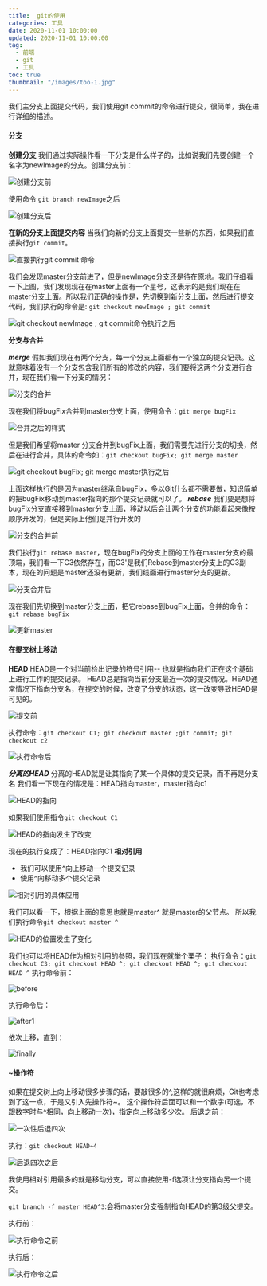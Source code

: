 ```yaml
---
title:  git的使用
categories: 工具
date: 2020-11-01 10:00:00
updated: 2020-11-01 10:00:00
tag:
  - 前端
  - git
  - 工具
toc: true
thumbnail: "/images/too-1.jpg"
---
```

我们主分支上面提交代码，我们使用git commit的命令进行提交，很简单，我在进行详细的描述。
<!--more-->
#### 分支
**创建分支**
我们通过实际操作看一下分支是什么样子的，比如说我们先要创建一个名字为newImage的分支。创建分支前：

![创建分支前](https://upload-images.jianshu.io/upload_images/13681871-3882a4bb98ef40fd.png?imageMogr2/auto-orient/strip%7CimageView2/2/w/1240)

使用命令 `git branch newImage`之后

![创建分支后](https://upload-images.jianshu.io/upload_images/13681871-c7be916b54f6ec9d.png?imageMogr2/auto-orient/strip%7CimageView2/2/w/1240)

**在新的分支上面提交内容**
当我们向新的分支上面提交一些新的东西，如果我们直接执行`git commit`。

![直接执行git commit 命令](https://upload-images.jianshu.io/upload_images/13681871-ce3d4fd3df1b0bd0.png?imageMogr2/auto-orient/strip%7CimageView2/2/w/1240)


我们会发现master分支前进了，但是newImage分支还是待在原地。我们仔细看一下上图，我们发现现在在master上面有一个星号，这表示的是我们现在在master分支上面。所以我们正确的操作是，先切换到新分支上面，然后进行提交代码，我们执行的命令是:
`git checkout newImage ; git commit`

![git checkout newImage ; git commit命令执行之后](https://upload-images.jianshu.io/upload_images/13681871-69b02c066a494be7.png?imageMogr2/auto-orient/strip%7CimageView2/2/w/1240)

**分支与合并**

***merge***
假如我们现在有两个分支，每一个分支上面都有一个独立的提交记录。这就意味着没有一个分支包含我们所有的修改的内容，我们要将这两个分支进行合并，现在我们看一下分支的情况：

![分支的合并](https://upload-images.jianshu.io/upload_images/13681871-4c6fd1e1ba9f4d1b.png?imageMogr2/auto-orient/strip%7CimageView2/2/w/1240)

现在我们将bugFix合并到master分支上面，使用命令：`git merge bugFix`

![合并之后的样式](https://upload-images.jianshu.io/upload_images/13681871-af12d445a0baeef0.png?imageMogr2/auto-orient/strip%7CimageView2/2/w/1240)

但是我们希望将master 分支合并到bugFix上面，我们需要先进行分支的切换，然后在进行合并，具体的命令如：`git checkout bugFix; git merge master`

![git checkout bugFix; git merge master执行之后](https://upload-images.jianshu.io/upload_images/13681871-852630cfe617e754.png?imageMogr2/auto-orient/strip%7CimageView2/2/w/1240)

上面这样执行的是因为master继承自bugFix，多以Git什么都不需要做，知识简单的把bugFix移动到master指向的那个提交记录就可以了。
***rebase***
我们要是想将bugFix分支直接移到master分支上面，移动以后会让两个分支的功能看起来像按顺序开发的，但是实际上他们是并行开发的

![分支的合并前](https://upload-images.jianshu.io/upload_images/13681871-2a2d9986cc754454.png?imageMogr2/auto-orient/strip%7CimageView2/2/w/1240)

我们执行`git rebase master`，现在bugFix的分支上面的工作在master分支的最顶端，我们看一下C3依然存在，而C3'是我们Rebase到master分支上的C3副本，现在的问题是master还没有更新，我们线面进行master分支的更新。

![分支合并后](https://upload-images.jianshu.io/upload_images/13681871-a84ccb0c7b8b9e62.png?imageMogr2/auto-orient/strip%7CimageView2/2/w/1240)

现在我们先切换到master分支上面，把它rebase到bugFix上面，合并的命令：`git rebase bugFix`

![更新master](https://upload-images.jianshu.io/upload_images/13681871-71011232f1b834a8.png?imageMogr2/auto-orient/strip%7CimageView2/2/w/1240)

#### 在提交树上移动
**HEAD**
HEAD是一个对当前检出记录的符号引用-- 也就是指向我们正在这个基础上进行工作的提交记录。
HEAD总是指向当前分支最近一次的提交情况。HEAD通常情况下指向分支名，在提交的时候，改变了分支的状态，这一改变导致HEAD是可见的。

![提交前](https://upload-images.jianshu.io/upload_images/13681871-e77e71d9d0dd7bf1.png?imageMogr2/auto-orient/strip%7CimageView2/2/w/1240)

执行命令：`git checkout C1; git checkout master ;git commit; git checkout c2`

![执行命令后](https://upload-images.jianshu.io/upload_images/13681871-2a04a65b3a7b15de.png?imageMogr2/auto-orient/strip%7CimageView2/2/w/1240)

***分离的HEAD***
分离的HEAD就是让其指向了某一个具体的提交记录，而不再是分支名
我们看一下现在的情况是：HEAD指向master，master指向c1

![HEAD的指向](https://upload-images.jianshu.io/upload_images/13681871-0708e80cbdede4e5.png?imageMogr2/auto-orient/strip%7CimageView2/2/w/1240)

如果我们使用指令`git checkout C1`

![HEAD的指向发生了改变](https://upload-images.jianshu.io/upload_images/13681871-225708f7a07cbe1a.png?imageMogr2/auto-orient/strip%7CimageView2/2/w/1240)

现在的执行变成了：HEAD指向C1
**相对引用**
- 我们可以使用^向上移动一个提交记录
- 使用^<num>向移动多个提交记录

![相对引用的具体应用](https://upload-images.jianshu.io/upload_images/13681871-eeeaf9283059f799.png?imageMogr2/auto-orient/strip%7CimageView2/2/w/1240)

我们可以看一下，根据上面的意思也就是master^ 就是master的父节点。
所以我们执行命令`git checkout master ^`

![HEAD的位置发生了变化](https://upload-images.jianshu.io/upload_images/13681871-f136710e4cd47a90.png?imageMogr2/auto-orient/strip%7CimageView2/2/w/1240)

我们也可以将HEAD作为相对引用的参照，我们现在就举个栗子：
执行命令：`git checkout C3; git checkout HEAD ^; git checkout HEAD ^; git checkout HEAD ^`
执行命令前：

![before](https://upload-images.jianshu.io/upload_images/13681871-38823dfe0ec014e8.png?imageMogr2/auto-orient/strip%7CimageView2/2/w/1240)

执行命令后：

![after1](https://upload-images.jianshu.io/upload_images/13681871-38d59c79612692c0.png?imageMogr2/auto-orient/strip%7CimageView2/2/w/1240)

依次上移，直到：

![finally](https://upload-images.jianshu.io/upload_images/13681871-2e309d6146636649.png?imageMogr2/auto-orient/strip%7CimageView2/2/w/1240)

#### ~操作符
如果在提交树上向上移动很多步骤的话，要敲很多的^,这样的就很麻烦，Git也考虑到了这一点，于是又引入先操作符~。
这个操作符后面可以和一个数字(可选，不跟数字时与^相同，向上移动一次)，指定向上移动多少次。
后退之前：

![一次性后退四次](https://upload-images.jianshu.io/upload_images/13681871-8f71f4b21f108af0.png?imageMogr2/auto-orient/strip%7CimageView2/2/w/1240)

执行：`git checkout HEAD~4`

![后退四次之后](https://upload-images.jianshu.io/upload_images/13681871-98e5af009ff0ca2a.png?imageMogr2/auto-orient/strip%7CimageView2/2/w/1240)

我使用相对引用最多的就是移动分支，可以直接使用-f选项让分支指向另一个提交。

`git branch -f master HEAD^3`:会将master分支强制指向HEAD的第3级父提交。

执行前：

![执行命令之前](https://upload-images.jianshu.io/upload_images/13681871-d114c8f70c21f8c5.png?imageMogr2/auto-orient/strip%7CimageView2/2/w/1240)

执行后：

![执行命令之后](https://upload-images.jianshu.io/upload_images/13681871-642f0a4f4866cb1b.png?imageMogr2/auto-orient/strip%7CimageView2/2/w/1240)











